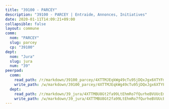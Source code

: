 ```yaml
---
title: "39100 - PARCEY"
description: "39100 - PARCEY | Entraide, Annonces, Initiatives"
date: 2020-01-11T14:09:21+09:00
collapsible: false
layout: commune
comm:
  nom: "PARCEY"
  slug: parcey
  cp: "39100"
dept:
  nom: "Jura"
  slug: jura
  num: "39"
peerpad:
  comm:
    read_path: /r/markdown/39100_parcey/4XTTMJEqkWg49cTu95jDQxJgx6XTYFmYjTEzgxvXDRDQz5akQ
    write_path: /w/markdown/39100_parcey/4XTTMJEqkWg49cTu95jDQxJgx6XTYFmYjTEzgxvXDRDQz5akQ-K3TgV37GkZ5znCpxsTz9NVNnL8kTZqN1sN2ztWApfXj572tt47YTNN4bq7RQSKopXzMhPPPejSPKaVBgaba4WbWkvoWay3UsPUKA1X9vBUjrr99HJwXiAbvQVwJ5CpeHDtyDSESc
  dept:
    read_path: /r/markdown/39_jura/4XTTMBU8Gt2fa99LtEhmRo7fQurheBVUUcEmcUcrj82YN8mg7
    write_path: /w/markdown/39_jura/4XTTMBU8Gt2fa99LtEhmRo7fQurheBVUUcEmcUcrj82YN8mg7-K3TgTcNZmu4vnNMaCfgcL8UVTLrMMzc995tkrcbQnJrz2QJUTFFzY77q7ECMK21XeFnonjpMWqFzgVngXjdq8HzYe3HRbuYXbvX8ofWBv48UvWuvbrbp8aQGQQcfezWASxj7orH1
---
```


